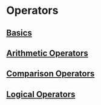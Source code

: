 # Operators

## [Basics](./1_sql-operators.md)

## [Arithmetic Operators](./2_sql-arithmetic-operators.md) 

## [Comparison Operators](./3_comparison) 

## [Logical Operators](./4_logical) 
